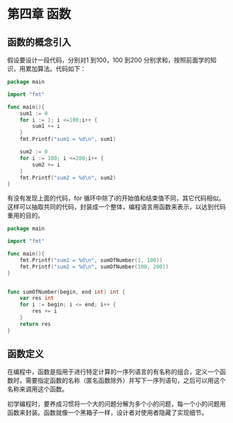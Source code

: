 # 第四章 函数

## 函数的概念引入

假设要设计一段代码，分别对1 到100，100 到200 分别求和，按照前面学的知识，用累加算法。代码如下：

```go
package main

import "fmt"

func main(){
	sum1 := 0
	for i := 1; i <=100;i++ {
		sum1 += i
	}
	fmt.Printf("sum1 = %d\n", sum1)

	sum2 := 0
	for i := 100; i <=200;i++ {
		sum2 += i
	}
	fmt.Printf("sum2 = %d\n", sum2)
}

```

有没有发现上面的代码，for 循环中除了i的开始值和结束值不同，其它代码相似。这样可以抽取共同的代码，封装成一个整体，编程语言用函数来表示，以达到代码重用的目的。

```go
package main

import "fmt"

func main(){
	fmt.Printf("sum1 = %d\n", sumOfNumber(1, 100))
	fmt.Printf("sum2 = %d\n", sumOfNumber(100, 200))
}


func sumOfNumber(begin, end int) int {
	var res int
	for i := begin; i <= end; i++ {
		res += i
	}
	return res
}
```

## 函数定义

在编程中，函数是指用于进行特定计算的一序列语言的有名称的组合，定义一个函数时，需要指定函数的名称（匿名函数除外）并写下一序列语句，之后可以用这个名称来调用这个函数。

初学编程时，要养成习惯将一个大的问题分解为多个小的问题，每一个小的问题用函数来封装。函数就像一个黑箱子一样，设计者对使用者隐藏了实现细节。

